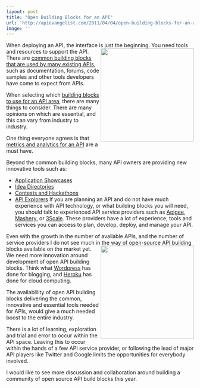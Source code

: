 ```yaml
---
layout: post
title: "Open Building Blocks for an API"
url: 'http://apievangelist.com/2011/04/04/open-building-blocks-for-an-api/'
image: ''
---
```


When deploying an API, the interface is just the beginning. You need tools and resources to support the API. <img class="c1" src="http://kinlane-productions.s3.amazonaws.com/building_blocks.jpeg" alt="" width="250" align="right" /> There are [common building blocks that are used by many existing APIs][1], such as documentation, forums, code samples and other tools developers have come to expect from APIs.

When selecting which [building blocks to use for an API area][2], there are many things to consider. There are many opinions on which are essential, and this can vary from industry to industry.

One thing everyone agrees is that [metrics and analytics for an API][3] are a must have.

Beyond the common building blocks, many API owners are providing new innovative tools such as:

  * [Application Showcases][4]
  * [Idea Directories][5]
  * [Contests and Hackathons][6]
  * [API Explorers][7]
If you are planning an API and do not have much experience with API technology, or what building blocks you will need, you should talk to experienced API service providers such as [Apigee][8], [Mashery][9], or [3Scale][10]. These providers have a lot of experience, tools and services you can access to plan, develop, deploy, and manage your API.

Even with the growth in the number of available APIs, and the number of service providers I do not see much in the way of open-source API building blocks available on the market yet. <img class="c1" src="http://kinlane-productions.s3.amazonaws.com/open.jpg" alt="" width="250" align="right" /> We need more innovation around development of open API building blocks. Think what [Wordpress][11] has done for blogging, and [Heroku][12] has done for cloud computing.

The availablility of open API building blocks delivering the common, innovative and essential tools needed for APIs, would give a much needed boost to the entire industry.

There is a lot of learning, exploration and trial and error to occur within the API space. Leaving this to occur within the hands of a few API service provider, or following the lead of major API players like Twitter and Google limits the opportunities for everybody involved.

I would like to see more discussion and collaboration around building a community of open source API build blocks this year.

   [1]: http://blog.apievangelist.com/2011/03/07/api-area-common-building-blocks/ (Common Building Blocks Used by APIs)
   [2]: http://www.apievangelist.com/ecosystem-building-blocks.php (Building Blocks to Use for an API Area)
   [3]: http://blog.apievangelist.com/2011/03/31/api-metrics-and-analytics/ (Metrics and Analytics for an API)
   [4]: http://www.apievangelist.com/ecosystem-building-blocks-detail.php?Building_Block_ID=180 (Application Showcase)
   [5]: http://www.apievangelist.com/ecosystem-building-blocks-detail.php?Building_Block_ID=138 (Ideas)
   [6]: http://www.apievangelist.com/ecosystem-building-blocks-detail.php?Building_Block_ID=201 (Contests and Hackathons)
   [7]: http://blog.apievangelist.com/2011/03/24/explorers-open-api-access-beyond-developers/ (API Explorers)
   [8]: http://www.apigee.com (Apigee)
   [9]: http://www.mashery.com (Mashery)
   [10]: http://www.3scale.net (3Scale)
   [11]: http://www.wordpress.org (Wordpress)
   [12]: http://heroku.com/ (Heroku)
